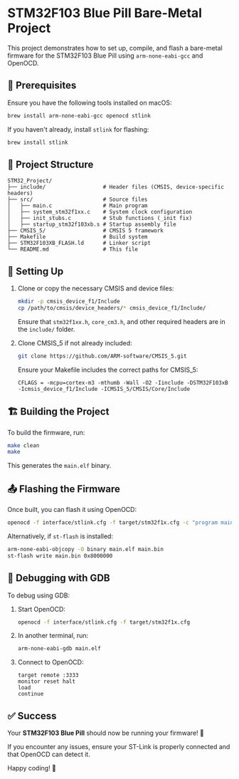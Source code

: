 # STM32F103 Blue Pill Bare-Metal Project

This project demonstrates how to set up, compile, and flash a bare-metal firmware for the STM32F103 Blue Pill using `arm-none-eabi-gcc` and OpenOCD.

## 📌 Prerequisites
Ensure you have the following tools installed on macOS:

```sh
brew install arm-none-eabi-gcc openocd stlink
```

If you haven't already, install `stlink` for flashing:

```sh
brew install stlink
```

## 📂 Project Structure
```
STM32_Project/
├── include/                  # Header files (CMSIS, device-specific headers)
├── src/                      # Source files
│   ├── main.c                # Main program
│   ├── system_stm32f1xx.c    # System clock configuration
│   ├── init_stubs.c          # Stub functions (_init fix)
│   ├── startup_stm32f103xb.s # Startup assembly file
├── CMSIS_5/                  # CMSIS 5 framework
├── Makefile                  # Build system
├── STM32F103XB_FLASH.ld      # Linker script
└── README.md                 # This file
```

## 🔧 Setting Up
1. Clone or copy the necessary CMSIS and device files:
   ```sh
   mkdir -p cmsis_device_f1/Include
   cp /path/to/cmsis/device_headers/* cmsis_device_f1/Include/
   ```
   Ensure that `stm32f1xx.h`, `core_cm3.h`, and other required headers are in the `include/` folder.

2. Clone CMSIS_5 if not already included:
   ```sh
   git clone https://github.com/ARM-software/CMSIS_5.git
   ```
   Ensure your Makefile includes the correct paths for CMSIS_5:
   ```make
   CFLAGS = -mcpu=cortex-m3 -mthumb -Wall -O2 -Iinclude -DSTM32F103xB -Icmsis_device_f1/Include -ICMSIS_5/CMSIS/Core/Include
   ```

## 🏗️ Building the Project
To build the firmware, run:
```sh
make clean
make
```
This generates the `main.elf` binary.

## 📤 Flashing the Firmware
Once built, you can flash it using OpenOCD:

```sh
openocd -f interface/stlink.cfg -f target/stm32f1x.cfg -c "program main.elf verify reset exit"
```

Alternatively, if `st-flash` is installed:
```sh
arm-none-eabi-objcopy -O binary main.elf main.bin
st-flash write main.bin 0x8000000
```

## 🐞 Debugging with GDB
To debug using GDB:

1. Start OpenOCD:
   ```sh
   openocd -f interface/stlink.cfg -f target/stm32f1x.cfg
   ```

2. In another terminal, run:
   ```sh
   arm-none-eabi-gdb main.elf
   ```

3. Connect to OpenOCD:
   ```gdb
   target remote :3333
   monitor reset halt
   load
   continue
   ```

## ✅ Success
Your **STM32F103 Blue Pill** should now be running your firmware! 🚀

If you encounter any issues, ensure your ST-Link is properly connected and that OpenOCD can detect it.

Happy coding! 🎯


